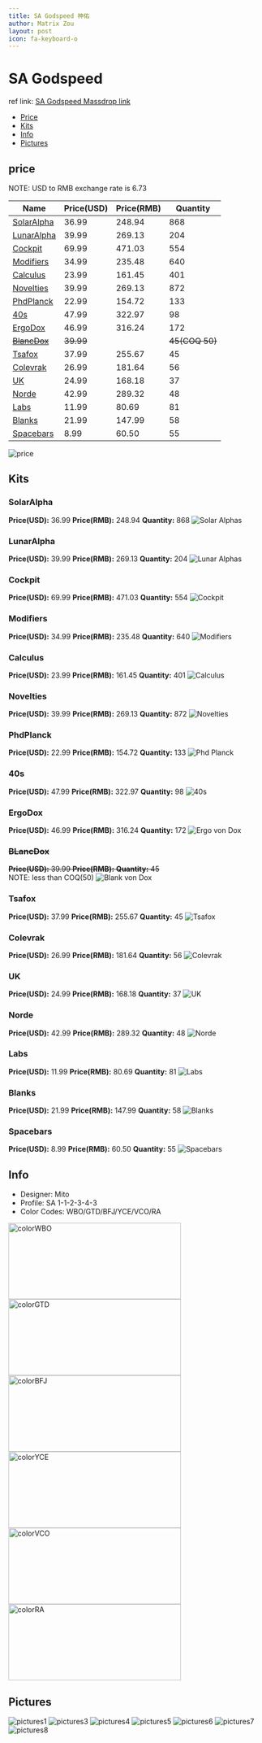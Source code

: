 ```yaml
---
title: SA Godspeed 神佑
author: Matrix Zou
layout: post
icon: fa-keyboard-o
---
```


# SA Godspeed

ref link: [SA Godspeed Massdrop link](https://www.massdrop.com/buy/godspeed-custom-sa-keycap-set)

* [Price](#price)  
* [Kits](#kits)  
* [Info](#info)
* [Pictures](#pictures)

## price  
NOTE: USD to RMB exchange rate is 6.73

| Name          | Price(USD)    | Price(RMB)  | Quantity |
| ------------- | ------------- | ----------- | -------- |
|[SolarAlpha](#solaralpha)|36.99|248.94|868|
|[LunarAlpha](#lunaralpha)|39.99|269.13|204|
|[Cockpit](#cockpit)|69.99|471.03|554|
|[Modifiers](#modifiers)|34.99|235.48|640|
|[Calculus](#calculus)|23.99|161.45|401|
|[Novelties](#novelties)|39.99|269.13|872|
|[PhdPlanck](#phdplanck)|22.99|154.72|133|
|[40s](#40s)|47.99|322.97|98|
|[ErgoDox](#ergodox)|46.99|316.24|172|
|[~~BlancDox~~](#blancdox)|~~39.99~~||~~45(COQ 50)~~|
|[Tsafox](#tsafox)|37.99|255.67|45|
|[Colevrak](#colevrak)|26.99|181.64|56|
|[UK](#uk)|24.99|168.18|37|
|[Norde](#norde)|42.99|289.32|48|
|[Labs](#labs)|11.99|80.69|81|
|[Blanks](#blanks)|21.99|147.99|58|
|[Spacebars](#spacebars)|8.99|60.50|55|

<img src="{{ 'assets/images/godspeed/Price.jpg' | relative_url }}" alt="price" class="image featured">

## Kits
### SolarAlpha
**Price(USD):** 36.99	**Price(RMB):** 248.94	**Quantity:** 868
<img src="{{ 'assets/images/godspeed/kits_pics/SolarAlphas.jpg' | relative_url }}" alt="Solar Alphas" class="image featured">

### LunarAlpha
**Price(USD):** 39.99	**Price(RMB):** 269.13	**Quantity:** 204
<img src="{{ 'assets/images/godspeed/kits_pics/LunarAlphas.jpg' | relative_url }}" alt="Lunar Alphas" class="image featured">

### Cockpit
**Price(USD):** 69.99	**Price(RMB):** 471.03	**Quantity:** 554
<img src="{{ 'assets/images/godspeed/kits_pics/Cockpit.jpg' | relative_url }}" alt="Cockpit" class="image featured">

### Modifiers
**Price(USD):** 34.99	**Price(RMB):** 235.48	**Quantity:** 640
<img src="{{ 'assets/images/godspeed/kits_pics/Modifiers.jpg' | relative_url }}" alt="Modifiers" class="image featured">

### Calculus
**Price(USD):** 23.99	**Price(RMB):** 161.45	**Quantity:** 401
<img src="{{ 'assets/images/godspeed/kits_pics/Calculus.jpg' | relative_url }}" alt="Calculus" class="image featured">

### Novelties
**Price(USD):** 39.99	**Price(RMB):** 269.13	**Quantity:** 872
<img src="{{ 'assets/images/godspeed/kits_pics/Novelties.jpg' | relative_url }}" alt="Novelties" class="image featured">

### PhdPlanck
**Price(USD):** 22.99	**Price(RMB):** 154.72	**Quantity:** 133
<img src="{{ 'assets/images/godspeed/kits_pics/PhdPlanck.jpg' | relative_url }}" alt="Phd Planck" class="image featured">

### 40s
**Price(USD):** 47.99	**Price(RMB):** 322.97	**Quantity:** 98
<img src="{{ 'assets/images/godspeed/kits_pics/40s.jpg' | relative_url }}" alt="40s" class="image featured">

### ErgoDox
**Price(USD):** 46.99	**Price(RMB):** 316.24	**Quantity:** 172
<img src="{{ 'assets/images/godspeed/kits_pics/ErgovonDox.jpg' | relative_url }}" alt="Ergo von Dox" class="image featured">

### ~~BLancDox~~
~~**Price(USD):** 39.99	**Price(RMB):** 	**Quantity:** 45~~    
NOTE: less than COQ(50)
<img src="{{ 'assets/images/godspeed/kits_pics/BlancvonDox.jpg' | relative_url }}" alt="Blank von Dox" class="image featured">

### Tsafox
**Price(USD):** 37.99	**Price(RMB):** 255.67	**Quantity:** 45
<img src="{{ 'assets/images/godspeed/kits_pics/Tsafox.png' | relative_url }}" alt="Tsafox" class="image featured">

### Colevrak
**Price(USD):** 26.99	**Price(RMB):** 181.64	**Quantity:** 56
<img src="{{ 'assets/images/godspeed/kits_pics/Colevrak.jpg' | relative_url }}" alt="Colevrak" class="image featured">

### UK
**Price(USD):** 24.99	**Price(RMB):** 168.18	**Quantity:** 37
<img src="{{ 'assets/images/godspeed/kits_pics/UK.jpg' | relative_url }}" alt="UK" class="image featured">

### Norde
**Price(USD):** 42.99	**Price(RMB):** 289.32	**Quantity:** 48
<img src="{{ 'assets/images/godspeed/kits_pics/Norde.jpg' | relative_url }}" alt="Norde" class="image featured">

### Labs
**Price(USD):** 11.99	**Price(RMB):** 80.69	**Quantity:** 81
<img src="{{ 'assets/images/godspeed/kits_pics/Labs.jpg' | relative_url }}" alt="Labs" class="image featured">

### Blanks
**Price(USD):** 21.99	**Price(RMB):** 147.99	**Quantity:** 58
<img src="{{ 'assets/images/godspeed/kits_pics/Blanks.jpg' | relative_url }}" alt="Blanks" class="image featured">

### Spacebars
**Price(USD):** 8.99	**Price(RMB):** 60.50	**Quantity:** 55
<img src="{{ 'assets/images/godspeed/kits_pics/Spacebars.jpg' | relative_url }}" alt="Spacebars" class="image featured">

## Info
* Designer: Mito
* Profile: SA 1-1-2-3-4-3
* Color Codes: WBO/GTD/BFJ/YCE/VCO/RA  

<img src="{{ 'assets/images/SP_ColorCodes/abs/SP_Abs_ColorCodes_WBO.png' | relative_url }}" alt="colorWBO" height="150" width="340">
<img src="{{ 'assets/images/SP_ColorCodes/abs/SP_Abs_ColorCodes_GTD.png' | relative_url }}" alt="colorGTD" height="150" width="340">
<img src="{{ 'assets/images/SP_ColorCodes/abs/SP_Abs_ColorCodes_BFJ.png' | relative_url }}" alt="colorBFJ" height="150" width="340">
<img src="{{ 'assets/images/SP_ColorCodes/abs/SP_Abs_ColorCodes_YCE.png' | relative_url }}" alt="colorYCE" height="150" width="340">
<img src="{{ 'assets/images/SP_ColorCodes/abs/SP_Abs_ColorCodes_VCO.png' | relative_url }}" alt="colorVCO" height="150" width="340">
<img src="{{ 'assets/images/SP_ColorCodes/abs/SP_Abs_ColorCodes_RA.png' | relative_url }}" alt="colorRA" height="150" width="340">

## Pictures  
<img src="{{ 'assets/images/godspeed/rendering_pics/MD-25045_20160922122839_287a124a76ffe60b.jpg' | relative_url }}" alt="pictures1" class="image featured">  
<img src="{{ 'assets/images/godspeed/rendering_pics/MD-25045_20160922122906_74de99d16fbd9eb7.jpg' | relative_url }}" alt="pictures3" class="image featured">  
<img src="{{ 'assets/images/godspeed/rendering_pics/MD-25045_20160922122907_c4fb2e6ff6c80399.jpg' | relative_url }}" alt="pictures4" class="image featured">  
<img src="{{ 'assets/images/godspeed/rendering_pics/MD-25045_20160922122907_e6b299fc4c663ac2.jpg' | relative_url }}" alt="pictures5" class="image featured">  
<img src="{{ 'assets/images/godspeed/rendering_pics/MD-25045_20160922122910_b04bbf7fadd53564.jpg' | relative_url }}" alt="pictures6" class="image featured">  
<img src="{{ 'assets/images/godspeed/rendering_pics/MD-25045_20160922122914_084b54588a41c310.jpg' | relative_url }}" alt="pictures7" class="image featured">  
<img src="{{ 'assets/images/godspeed/rendering_pics/MD-25045_20160922122915_05fdde153872c9e1.jpg' | relative_url }}" alt="pictures8" class="image featured">  
